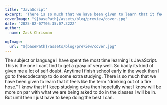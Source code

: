 ```yaml
---
title: "JavaScript"
excerpt: 'There is so much that we have been given to learn that it feels like the term "drinking out of a fire hose.'
coverImage: "${basePath}/assets/blog/preview/cover.jpg"
date: "2025-02-07T05:35:07.322Z"
author:
  name: Zack Chrisman

ogImage:
  url: "${basePath}/assets/blog/preview/cover.jpg"
---
```


The subject or language I have spent the most time learning is JavaScript. This is the one I cant find to get a grasp of very well. So badly its kind of given me a lot of self doubt. Anytime I finish school early in the week then I go to freecodecamp to do some extra studying. There is so much that we have been given to learn that it feels like the term "drinking out of a fire hose." I know that if I keep studying extra then hopefully what I know will be more on par with what we are being asked to do in the classes I will be in. But until then I just have to keep doing the best I can.
